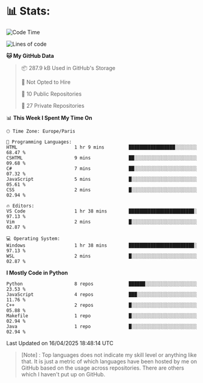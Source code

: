 

<h1>📊 Stats:</h1>

<!--START_SECTION:waka-->
![Code Time](http://img.shields.io/badge/Code%20Time-850%20hrs%2023%20mins-blue)

![Lines of code](https://img.shields.io/badge/From%20Hello%20World%20I%27ve%20Written-6.6%20million%20lines%20of%20code-blue)

**🐱 My GitHub Data** 

> 📦 287.9 kB Used in GitHub's Storage 
 > 
> 🚫 Not Opted to Hire
 > 
> 📜 10 Public Repositories 
 > 
> 🔑 27 Private Repositories 
 > 
📊 **This Week I Spent My Time On** 

```text
🕑︎ Time Zone: Europe/Paris

💬 Programming Languages: 
HTML                     1 hr 9 mins         █████████████████░░░░░░░░   68.47 % 
CSHTML                   9 mins              ██░░░░░░░░░░░░░░░░░░░░░░░   09.68 % 
C#                       7 mins              ██░░░░░░░░░░░░░░░░░░░░░░░   07.32 % 
JavaScript               5 mins              █░░░░░░░░░░░░░░░░░░░░░░░░   05.61 % 
CSS                      2 mins              █░░░░░░░░░░░░░░░░░░░░░░░░   02.94 % 

🔥 Editors: 
VS Code                  1 hr 38 mins        ████████████████████████░   97.13 % 
Vim                      2 mins              █░░░░░░░░░░░░░░░░░░░░░░░░   02.87 % 

💻 Operating System: 
Windows                  1 hr 38 mins        ████████████████████████░   97.13 % 
WSL                      2 mins              █░░░░░░░░░░░░░░░░░░░░░░░░   02.87 % 
```

**I Mostly Code in Python** 

```text
Python                   8 repos             ██████░░░░░░░░░░░░░░░░░░░   23.53 % 
JavaScript               4 repos             ███░░░░░░░░░░░░░░░░░░░░░░   11.76 % 
C++                      2 repos             █░░░░░░░░░░░░░░░░░░░░░░░░   05.88 % 
Makefile                 1 repo              █░░░░░░░░░░░░░░░░░░░░░░░░   02.94 % 
Java                     1 repo              █░░░░░░░░░░░░░░░░░░░░░░░░   02.94 % 
```




 Last Updated on 16/04/2025 18:48:14 UTC
<!--END_SECTION:waka-->

 > [Note] : Top languages does not indicate my skill level or anything like that. It is just a metric of which languages have been hosted by me on GitHub based on the usage across repositories. There are others which I haven't put up on GitHub.</span>
